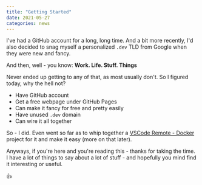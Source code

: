 ```yaml
---
title: "Getting Started"
date: 2021-05-27
categories: news
---
```


I've had a GitHub account for a long, long time. And a bit more recently, I'd also decided to snag myself a personalized `.dev` TLD from Google when they were new and fancy.

And then, well - you know: **Work. Life. Stuff. Things**

Never ended up getting to any of that, as most usually don't. So I figured today, why the hell not?

- Have GitHub account
- Get a free webpage under GitHub Pages
- Can make it fancy for free and pretty easily
- Have unused `.dev` domain
- Can wire it all together

So - I did. Even went so far as to whip together a [VSCode Remote - Docker](https://code.visualstudio.com/docs/remote/containers) project for it and make it easy (more on that later).

Anyways, if you're here and you're reading this - thanks for taking the time. I have a lot of things to say about a lot of stuff - and hopefully you mind find it interesting or useful.

:thumbsup:

